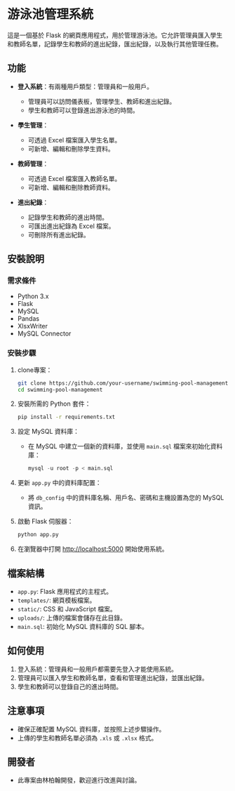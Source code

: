 # 游泳池管理系統

這是一個基於 Flask 的網頁應用程式，用於管理游泳池。它允許管理員匯入學生和教師名單，記錄學生和教師的進出紀錄，匯出紀錄，以及執行其他管理任務。

## 功能

- **登入系統**：有兩種用戶類型：管理員和一般用戶。
  - 管理員可以訪問儀表板，管理學生、教師和進出紀錄。
  - 學生和教師可以登錄進出游泳池的時間。
  
- **學生管理**：
  - 可透過 Excel 檔案匯入學生名單。
  - 可新增、編輯和刪除學生資料。
  
- **教師管理**：
  - 可透過 Excel 檔案匯入教師名單。
  - 可新增、編輯和刪除教師資料。
  
- **進出紀錄**：
  - 記錄學生和教師的進出時間。
  - 可匯出進出紀錄為 Excel 檔案。
  - 可刪除所有進出紀錄。

## 安裝說明

### 需求條件

- Python 3.x
- Flask
- MySQL
- Pandas
- XlsxWriter
- MySQL Connector

### 安裝步驟

1. clone專案：
    ```bash
    git clone https://github.com/your-username/swimming-pool-management.git
    cd swimming-pool-management
    ```

2. 安裝所需的 Python 套件：
    ```bash
    pip install -r requirements.txt
    ```

3. 設定 MySQL 資料庫：
    - 在 MySQL 中建立一個新的資料庫，並使用 `main.sql` 檔案來初始化資料庫：
      ```sql
      mysql -u root -p < main.sql
      ```

4. 更新 `app.py` 中的資料庫配置：
    - 將 `db_config` 中的資料庫名稱、用戶名、密碼和主機設置為您的 MySQL 資訊。

5. 啟動 Flask 伺服器：
    ```bash
    python app.py
    ```

6. 在瀏覽器中打開 [http://localhost:5000](http://localhost:5000) 開始使用系統。

## 檔案結構

- `app.py`: Flask 應用程式的主程式。
- `templates/`: 網頁模板檔案。
- `static/`: CSS 和 JavaScript 檔案。
- `uploads/`: 上傳的檔案會儲存在此目錄。
- `main.sql`: 初始化 MySQL 資料庫的 SQL 腳本。

## 如何使用

1. 登入系統：管理員和一般用戶都需要先登入才能使用系統。
2. 管理員可以匯入學生和教師名單，查看和管理進出紀錄，並匯出紀錄。
3. 學生和教師可以登錄自己的進出時間。

## 注意事項

- 確保正確配置 MySQL 資料庫，並按照上述步驟操作。
- 上傳的學生和教師名單必須為 `.xls` 或 `.xlsx` 格式。

## 開發者

- 此專案由林柏翰開發，歡迎進行改進與討論。
